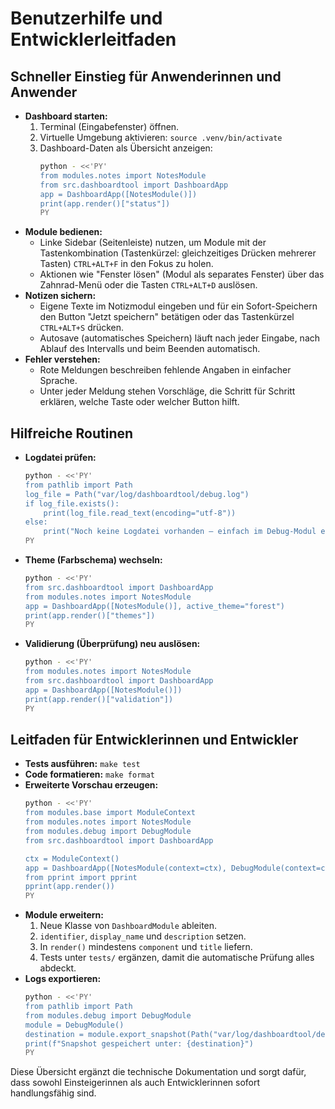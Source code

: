 # Benutzerhilfe und Entwicklerleitfaden

## Schneller Einstieg für Anwenderinnen und Anwender
- **Dashboard starten:**
  1. Terminal (Eingabefenster) öffnen.
  2. Virtuelle Umgebung aktivieren: `source .venv/bin/activate`
  3. Dashboard-Daten als Übersicht anzeigen:
     ```bash
     python - <<'PY'
     from modules.notes import NotesModule
     from src.dashboardtool import DashboardApp
     app = DashboardApp([NotesModule()])
     print(app.render()["status"])
     PY
     ```
- **Module bedienen:**
  - Linke Sidebar (Seitenleiste) nutzen, um Module mit der Tastenkombination (Tastenkürzel: gleichzeitiges Drücken mehrerer Tasten) `CTRL+ALT+F` in den Fokus zu holen.
  - Aktionen wie "Fenster lösen" (Modul als separates Fenster) über das Zahnrad-Menü oder die Tasten `CTRL+ALT+D` auslösen.
- **Notizen sichern:**
  - Eigene Texte im Notizmodul eingeben und für ein Sofort-Speichern den Button "Jetzt speichern" betätigen oder das Tastenkürzel `CTRL+ALT+S` drücken.
  - Autosave (automatisches Speichern) läuft nach jeder Eingabe, nach Ablauf des Intervalls und beim Beenden automatisch.
- **Fehler verstehen:**
  - Rote Meldungen beschreiben fehlende Angaben in einfacher Sprache.
  - Unter jeder Meldung stehen Vorschläge, die Schritt für Schritt erklären, welche Taste oder welcher Button hilft.

## Hilfreiche Routinen
- **Logdatei prüfen:**
  ```bash
  python - <<'PY'
  from pathlib import Path
  log_file = Path("var/log/dashboardtool/debug.log")
  if log_file.exists():
      print(log_file.read_text(encoding="utf-8"))
  else:
      print("Noch keine Logdatei vorhanden – einfach im Debug-Modul einen Eintrag erzeugen.")
  PY
  ```
- **Theme (Farbschema) wechseln:**
  ```bash
  python - <<'PY'
  from src.dashboardtool import DashboardApp
  from modules.notes import NotesModule
  app = DashboardApp([NotesModule()], active_theme="forest")
  print(app.render()["themes"])
  PY
  ```
- **Validierung (Überprüfung) neu auslösen:**
  ```bash
  python - <<'PY'
  from modules.notes import NotesModule
  from src.dashboardtool import DashboardApp
  app = DashboardApp([NotesModule()])
  print(app.render()["validation"])
  PY
  ```

## Leitfaden für Entwicklerinnen und Entwickler
- **Tests ausführen:** `make test`
- **Code formatieren:** `make format`
- **Erweiterte Vorschau erzeugen:**
  ```bash
  python - <<'PY'
  from modules.base import ModuleContext
  from modules.notes import NotesModule
  from modules.debug import DebugModule
  from src.dashboardtool import DashboardApp

  ctx = ModuleContext()
  app = DashboardApp([NotesModule(context=ctx), DebugModule(context=ctx)])
  from pprint import pprint
  pprint(app.render())
  PY
  ```
- **Module erweitern:**
  1. Neue Klasse von `DashboardModule` ableiten.
  2. `identifier`, `display_name` und `description` setzen.
  3. In `render()` mindestens `component` und `title` liefern.
  4. Tests unter `tests/` ergänzen, damit die automatische Prüfung alles abdeckt.
- **Logs exportieren:**
  ```bash
  python - <<'PY'
  from pathlib import Path
  from modules.debug import DebugModule
  module = DebugModule()
  destination = module.export_snapshot(Path("var/log/dashboardtool/debug_snapshot.jsonl"))
  print(f"Snapshot gespeichert unter: {destination}")
  PY
  ```

Diese Übersicht ergänzt die technische Dokumentation und sorgt dafür, dass sowohl Einsteigerinnen als auch Entwicklerinnen sofort handlungsfähig sind.
